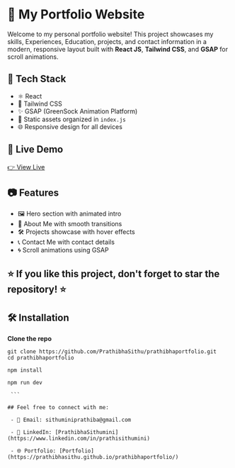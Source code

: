 # 💼 My Portfolio Website

Welcome to my personal portfolio website! This project showcases my skills, Experiences, Education, projects, and contact information in a modern, responsive layout built with **React JS**, **Tailwind CSS**, and **GSAP** for scroll animations.

## 🚀 Tech Stack

- ⚛️ React
- 🎨 Tailwind CSS
- ✨ GSAP (GreenSock Animation Platform)
- 📁 Static assets organized in `index.js`
- 🌐 Responsive design for all devices

## 📸 Live Demo

[👉 View Live](https://prathibhasithu.github.io/prathibhaportfolio/)

## 📷 Features

- 🖼️ Hero section with animated intro
- 🧩 About Me with smooth transitions
- 🛠️ Projects showcase with hover effects
- 📞 Contact Me with contact details
- 🌀 Scroll animations using GSAP

## ⭐ If you like this project, don't forget to star the repository! ⭐



## 🛠️ Installation

 **Clone the repo**
   ```
   git clone https://github.com/PrathibhaSithu/prathibhaportfolio.git
   cd prathibhaportfolio

   npm install

   npm run dev
   
    ```

## Feel free to connect with me:

    - 📧 Email: sithuminiprathiba@gmail.com

    - 💼 LinkedIn: [PrathibhaSithumini](https://www.linkedin.com/in/prathisithumini)

    - 🌐 Portfolio: [Portfolio](https://prathibhasithu.github.io/prathibhaportfolio/)
